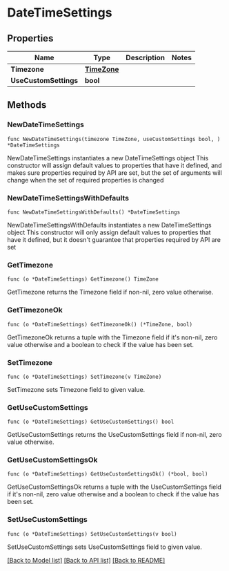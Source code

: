 # DateTimeSettings

## Properties

Name | Type | Description | Notes
------------ | ------------- | ------------- | -------------
**Timezone** | [**TimeZone**](TimeZone.md) |  | 
**UseCustomSettings** | **bool** |  | 

## Methods

### NewDateTimeSettings

`func NewDateTimeSettings(timezone TimeZone, useCustomSettings bool, ) *DateTimeSettings`

NewDateTimeSettings instantiates a new DateTimeSettings object
This constructor will assign default values to properties that have it defined,
and makes sure properties required by API are set, but the set of arguments
will change when the set of required properties is changed

### NewDateTimeSettingsWithDefaults

`func NewDateTimeSettingsWithDefaults() *DateTimeSettings`

NewDateTimeSettingsWithDefaults instantiates a new DateTimeSettings object
This constructor will only assign default values to properties that have it defined,
but it doesn't guarantee that properties required by API are set

### GetTimezone

`func (o *DateTimeSettings) GetTimezone() TimeZone`

GetTimezone returns the Timezone field if non-nil, zero value otherwise.

### GetTimezoneOk

`func (o *DateTimeSettings) GetTimezoneOk() (*TimeZone, bool)`

GetTimezoneOk returns a tuple with the Timezone field if it's non-nil, zero value otherwise
and a boolean to check if the value has been set.

### SetTimezone

`func (o *DateTimeSettings) SetTimezone(v TimeZone)`

SetTimezone sets Timezone field to given value.


### GetUseCustomSettings

`func (o *DateTimeSettings) GetUseCustomSettings() bool`

GetUseCustomSettings returns the UseCustomSettings field if non-nil, zero value otherwise.

### GetUseCustomSettingsOk

`func (o *DateTimeSettings) GetUseCustomSettingsOk() (*bool, bool)`

GetUseCustomSettingsOk returns a tuple with the UseCustomSettings field if it's non-nil, zero value otherwise
and a boolean to check if the value has been set.

### SetUseCustomSettings

`func (o *DateTimeSettings) SetUseCustomSettings(v bool)`

SetUseCustomSettings sets UseCustomSettings field to given value.



[[Back to Model list]](../README.md#documentation-for-models) [[Back to API list]](../README.md#documentation-for-api-endpoints) [[Back to README]](../README.md)


